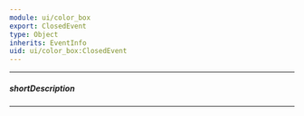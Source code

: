 ```yaml
---
module: ui/color_box
export: ClosedEvent
type: Object
inherits: EventInfo
uid: ui/color_box:ClosedEvent
---
```

---
##### shortDescription
<!-- Description goes here -->

---
<!-- Description goes here -->